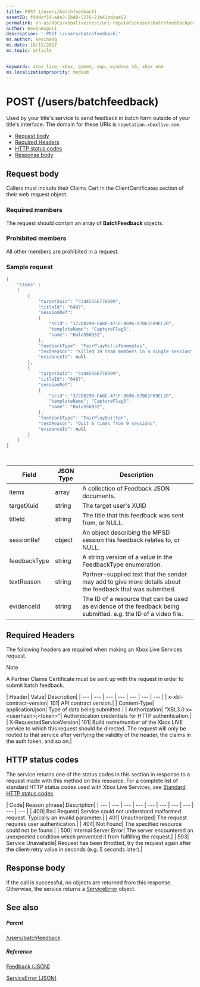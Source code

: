 ```yaml
---
title: POST (/users/batchfeedback)
assetID: f94dcf19-a4e3-5bd0-5276-23e43bdcae52
permalink: en-us/docs/xboxlive/rest/uri-reputationusersbatchfeedbackpost.html
author: KevinAsgari
description: ' POST (/users/batchfeedback)'
ms.author: kevinasg
ms.date: 10/12/2017
ms.topic: article


keywords: xbox live, xbox, games, uwp, windows 10, xbox one
ms.localizationpriority: medium
---
```



# POST (/users/batchfeedback)
Used by your title's service to send feedback in batch form outside of your title's interface. 
The domain for these URIs is `reputation.xboxlive.com`.
 
  * [Request body](#ID4EX)
  * [Required Headers](#ID4E3E)
  * [HTTP status codes](#ID4EWG)
  * [Response body](#ID4EDAAC)
 
<a id="ID4EX"></a>

 
## Request body 
 
Callers must include their Claims Cert in the ClientCertificates section of their web request object.
 
<a id="ID4EBB"></a>

 
### Required members 
 
The request should contain an array of **BatchFeedback** objects. 
  
<a id="ID4EPB"></a>

 
### Prohibited members 
 
All other members are prohibited in a request.
  
<a id="ID4E3B"></a>

 
### Sample request 
 

```cpp
{
    "items" :
    [
        {
            "targetXuid": "33445566778899",
            "titleId": "6487",
            "sessionRef":
            {
                "scid": "372D829B-FA8E-471F-B696-07B61F09EC20",
                "templateName": "CaptureFlag5",
                "name": "Halo556932",
            },
            "feedbackType": "FairPlayKillsTeammates",
            "textReason": "Killed 19 team members in a single session",
            "evidenceId": null
        },
        {
            "targetXuid": "33445566778899",
            "titleId": "6487",
            "sessionRef":
            {
                "scid": "372D829B-FA8E-471F-B696-07B61F09EC20",
                "templateName": "CaptureFlag5",
                "name": "Halo556932",
            },
            "feedbackType": "FairPlayQuitter",
            "textReason": "Quit 6 times from 9 sessions",
            "evidenceId": null
        }
    ]
}

      
```

 
| <b>Field</b>| <b>JSON Type</b>| <b>Description</b>| 
| --- | --- | --- | 
| items| array| A collection of Feedback JSON documents.| 
| targetXuid| string| The target user's XUID| 
| titleId| string| The title that this feedback was sent from, or NULL.| 
| sessionRef| object| An object describing the MPSD session this feedback relates to, or NULL.| 
| feedbackType| string| A string version of a value in the FeedbackType enumeration.| 
| textReason| string| Partner-supplied text that the sender may add to give more details about the feedback that was submitted.| 
| evidenceId| string| The ID of a resource that can be used as evidence of the feedback being submitted. e.g. the ID of a video file.| 
   
<a id="ID4E3E"></a>

 
## Required Headers
 
The following headers are required when making an Xbox Live Services request. 

> [!NOTE] 
> A Partner Claims Certificate must be sent up with the request in order to submit batch feedback. 


 
| Header| Value| Description| 
| --- | --- | --- | --- | --- | --- | --- | 
| x-xbl-contract-version| 101| API contract version.| 
| Content-Type| application/json| Type of data being submitted.| 
| Authorization| "XBL3.0 x=&lt;userhash>;&lt;token>"| Authentication credentials for HTTP authentication.| 
| X-RequestedServiceVersion| 101| Build name/number of the Xbox LIVE service to which this request should be directed. The request will only be routed to that service after verifying the validity of the header, the claims in the auth token, and so on.| 
  
<a id="ID4EWG"></a>

 
## HTTP status codes
 
The service returns one of the status codes in this section in response to a request made with this method on this resource. For a complete list of standard HTTP status codes used with Xbox Live Services, see [Standard HTTP status codes](../../additional/httpstatuscodes.md).
 
| Code| Reason phrase| Description| 
| --- | --- | --- | --- | --- | --- | --- | --- | --- | --- | 
| 400| Bad Request| Service could not understand malformed request. Typically an invalid parameter.| 
| 401| Unauthorized| The request requires user authentication.| 
| 404| Not Found| The specified resource could not be found.| 
| 500| Internal Server Error| The server encountered an unexpected condition which prevented it from fulfilling the request.| 
| 503| Service Unavailable| Request has been throttled, try the request again after the client-retry value in seconds (e.g. 5 seconds later).| 
  
<a id="ID4EDAAC"></a>

 
## Response body 
 
If the call is successful, no objects are returned from this response. Otherwise, the service returns a [ServiceError](../../json/json-serviceerror.md) object.
  
<a id="ID4EXAAC"></a>

 
## See also
 
<a id="ID4EZAAC"></a>

 
##### Parent 

[/users/batchfeedback](uri-reputationusersbatchfeedback.md)

  
<a id="ID4EFBAC"></a>

 
##### Reference 

[Feedback (JSON)](../../json/json-feedback.md)

 [ServiceError (JSON)](../../json/json-serviceerror.md)

   